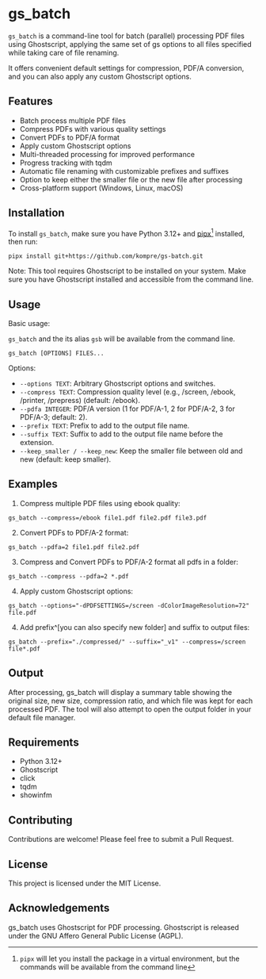 # gs_batch

`gs_batch` is a command-line tool for batch (parallel) processing PDF files using Ghostscript, applying the same set of gs options to all files specified while taking care of file renaming.

It offers convenient default settings for compression, PDF/A conversion, and you can also apply any custom Ghostscript options. 

## Features

- Batch process multiple PDF files
- Compress PDFs with various quality settings
- Convert PDFs to PDF/A format
- Apply custom Ghostscript options
- Multi-threaded processing for improved performance
- Progress tracking with tqdm
- Automatic file renaming with customizable prefixes and suffixes
- Option to keep either the smaller file or the new file after processing
- Cross-platform support (Windows, Linux, macOS)

## Installation

To install `gs_batch`, make sure you have Python 3.12+ and [pipx](https://github.com/pypa/pipx)[^1] installed, then run:

 [^1]:`pipx` will let you install the package in a virtual environment, but the commands will be available from the command line

```
pipx install git+https://github.com/kompre/gs-batch.git
```

Note: This tool requires Ghostscript to be installed on your system. Make sure you have Ghostscript installed and accessible from the command line.


## Usage

Basic usage:

`gs_batch` and the its alias `gsb` will be available from the command line.

```
gs_batch [OPTIONS] FILES...
```

Options:

- `--options TEXT`: Arbitrary Ghostscript options and switches.
- `--compress TEXT`: Compression quality level (e.g., /screen, /ebook, /printer, /prepress) (default: /ebook).
- `--pdfa INTEGER`: PDF/A version (1 for PDF/A-1, 2 for PDF/A-2, 3 for PDF/A-3; default: 2).
- `--prefix TEXT`: Prefix to add to the output file name.
- `--suffix TEXT`: Suffix to add to the output file name before the extension.
- `--keep_smaller / --keep_new`: Keep the smaller file between old and new (default: keep smaller).

## Examples

1. Compress multiple PDF files using ebook quality:

```
gs_batch --compress=/ebook file1.pdf file2.pdf file3.pdf
```

2. Convert PDFs to PDF/A-2 format:

```
gs_batch --pdfa=2 file1.pdf file2.pdf
```

3. Compress and Convert PDFs to PDF/A-2 format all pdfs in a folder:

```
gs_batch --compress --pdfa=2 *.pdf 
```

4. Apply custom Ghostscript options:

```
gs_batch --options="-dPDFSETTINGS=/screen -dColorImageResolution=72" file.pdf
```

4. Add prefix^[you can also specify new folder] and suffix to output files:

```
gs_batch --prefix="./compressed/" --suffix="_v1" --compress=/screen file*.pdf 
```

## Output

After processing, gs_batch will display a summary table showing the original size, new size, compression ratio, and which file was kept for each processed PDF. The tool will also attempt to open the output folder in your default file manager.

## Requirements

- Python 3.12+
- Ghostscript
- click
- tqdm
- showinfm

## Contributing

Contributions are welcome! Please feel free to submit a Pull Request.

## License

This project is licensed under the MIT License.

## Acknowledgements

gs_batch uses Ghostscript for PDF processing. Ghostscript is released under the GNU Affero General Public License (AGPL).
